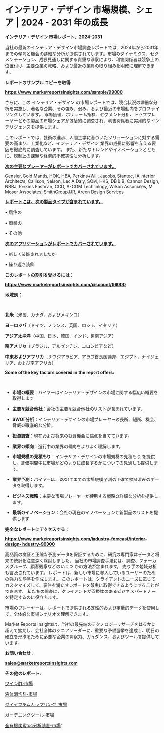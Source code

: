 # インテリア・デザイン 市場規模、シェア | 2024 - 2031 年の成長

<strong>インテリア・デザイン 市場レポート、2024-2031</strong>

当社の最新のインテリア・デザイン市場調査レポートでは、2024年から2031年までの傾向と機会の詳細な分析が提供されています。市場のダイナミクス、セグメンテーション、成長見通しに関する貴重な洞察により、利害関係者は競争上の位置付け、主要企業の戦略、および最近の業界の取り組みを明確に理解できます。



<strong>レポートのサンプル コピーを取得:</strong> <a href=https://www.marketreportsinsights.com/sample/99000>

<strong><u>https://www.marketreportsinsights.com/sample/99000</u></strong></a>

さらに、この インテリア・デザイン の市場レポートでは、競合状況の詳細な分析を実施し、著名な企業、その強み、弱み、および最近の市場動向をプロファイリングしています。 市場価値、ボリューム指標、セグメント分析、トッププレーヤーとその製品の市場シェアが包括的に調査され、利害関係者に実用的なインテリジェンスを提供します。

このレポートでは、技術の進歩、人間工学に基づいたソリューションに対する需要の高まり、工業化など、インテリア・デザイン 業界の成長に影響を与える要因を徹底的に調査しています。 また、新たなトレンドやイノベーションとともに、規制上の課題や経済的不確実性も分析します。



<strong><u>次の主要なプレーヤーがレポートでカバーされています。</u></strong>

Gensler, Gold Mantis, HOK, HBA, Perkins+Will, Jacobs, Stantec, IA Interior Architects, Callison, Nelson, Leo A Daly, SOM, HKS, DB & B, Cannon Design, NBBJ, Perkins Eastman, CCD, AECOM Technology, Wilson Associates, M Moser Associates, SmithGroupJJR, Areen Design Services



<strong><u><b>レポートには、次の製品タイプが含まれています。</b></u></strong>

• 居住の

• 商業の

• その他



<strong><u><b>次のアプリケーションがレポートでカバーされています。</b></u></strong>

• 新しく装飾されましたか

• 繰り返さ装飾



<strong><b>このレポートの割引を受けるには：</b></strong>

<a href=https://www.marketreportsinsights.com/discount/99000>

<strong><u>https://www.marketreportsinsights.com/discount/99000</u></strong></a>



<strong>地域別：</strong>

<strong> </strong>



<strong>北米</strong>（米国、カナダ、およびメキシコ）



<strong>ヨーロッパ</strong>（ドイツ、フランス、英国、ロシア、イタリア）



<strong>アジア太平洋</strong>（中国、日本、韓国、インド、東南アジア）



<strong>南アメリカ</strong>（ブラジル、アルゼンチン、コロンビアなど）



<strong>中東およびアフリカ</strong>（サウジアラビア、アラブ首長国連邦、エジプト、ナイジェリア、および南アフリカ）



<strong>Some of the key factors covered in the report offers:</strong>

<strong> </strong>
<ul>
  <li>

<strong>市場の概要</strong>：バイヤーはインテリア・デザインの市場に関する幅広い概要を取得します</li>
  <li>

<strong>主要な競合他社</strong>：会社の主要な競合他社のリストが含まれています。</li>
  <li>

<strong>SWOT分析</strong>：インテリア・デザインの市場プレーヤーの長所、短所、機会、脅威の徹底的な分析。</li>
  <li>

<strong>投資調査</strong>：現在および将来の投資機会に焦点を当てています。</li>
  <li>

<strong>業界の傾向</strong>：進行中の業界の傾向をよりよく理解します。</li>
  <li>

<strong>市場規模の見積もり</strong>：インテリア・デザインの市場規模の見積もり を提供し、評価期間中に市場がどのように成長するかについての見通しも提供します。</li>
  <li>

<strong>業界予測</strong>：バイヤーは、2031年までの市場規模予測の正確で検証済みのデータを取得します。</li>
  <li>

<strong>ビジネス戦略</strong>：主要な市場プレーヤーが使用する戦略の詳細な分析を提供します。</li>
  <li>

<strong>最新のイノベーション</strong>：会社の現在のイノベーションと新製品のリストを提供します</li>
</ul>


<strong>完全なレポートにアクセスする</strong>：

<a href=https://www.marketreportsinsights.com/industry-forecast/interior-design-industry-99000>

<strong><u>https://www.marketreportsinsights.com/industry-forecast/interior-design-industry-99000</u></strong></a>

高品質の検証と正確な予測データを保証するために、研究の専門家はデータと将来の統計を注意深く検討しました。 当社の市場調査手法には、調査、フォーカスグループ、顧客観察などのいくつ かの方法が含まれます。 売り手の地域分析も言及されています。 レポートは、新しい市場に参入しているユーザーのための強力な基盤を作成します。 このレポートは、クライアントのニーズに応じてカスタマイズして、要件を満たすレポートを確実に取得できるようにすることができます。 私たちの調査は、クライアントが互換性のあるビジネスパートナーを特定するのに役立ちます。

市場のプレーヤーは、レポートで提供される定性的および定量的データを使用して、全体的な市場シナリオを理解できます。

Market Reports Insightsは、当社の最先端のテクノロジーリサーチをはるかに超えて拡大し、会社全体のシニアリーダーに、重要な予備選挙を達成し、明日の確立を形作るために必要な企業の洞察力、ガイダンス、およびツールを提供しています。



<strong><b>お問い合わせ</b></strong>：

<a href=mailto:sales@marketreportsinsights.com>

<strong><u>sales@marketreportsinsights.com</u></strong></a>



<strong>その他のレポート:</strong>

<a href=https://www.linkedin.com/pulse/ワイン酢-市場-2023-総合分析と事業成長戦略-2030-analytics-achievers-24-analysis-bw0of/>ワイン酢-市場</a>

<a href=https://www.linkedin.com/pulse/液体消泡剤-市場-2023-収益と成長ドライバー-2030-data-dive-discoveries-24-analysis-ikcsf/>液体消泡剤-市場</a>

<a href=https://www.linkedin.com/pulse/ダイヤフラムカップリング-市場-2023-最新の-cagr-および成長分析-ejrvf/>ダイヤフラムカップリング-市場</a>

<a href=https://www.linkedin.com/pulse/ガーデニングツール-市場-2030-年までの需要に焦点を当てた-2023-vivef/>ガーデニングツール-市場</a>

<a href=https://www.linkedin.com/pulse/全有機炭素toc分析装置-市場-2023-収益と成長ドライバー-2030-pr-news-hub-smwvf/>全有機炭素toc分析装置-市場</a>"
